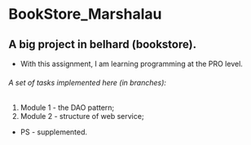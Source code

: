 # BookStore_Marshalau
## A big project in belhard (bookstore).

* With this assignment, I am learning programming at the PRO level.

###### A set of tasks implemented here (in branches):
1. Module 1 - the DAO pattern;
2. Module 2 - structure of web service;

* PS - supplemented.

